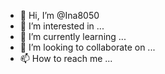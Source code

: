 - 👋 Hi, I’m @Ina8050
- 👀 I’m interested in ...
- 🌱 I’m currently learning ...
- 💞️ I’m looking to collaborate on ...
- 📫 How to reach me ...

<!---
Ina8050/Ina8050 is a ✨ special ✨ repository because its `README.md` (this file) appears on your GitHub profile.
You can click the Preview link to take a look at your changes.
--->

